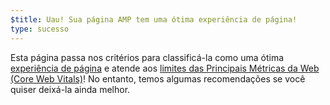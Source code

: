 ```yaml
---
$title: Uau! Sua página AMP tem uma ótima experiência de página!
type: sucesso
---
```


Esta página passa nos critérios para classificá-la como uma ótima [experiência de página](https://developers.google.com/search/docs/guides/page-experience?hl=pt_BR) e atende aos [limites das Principais Métricas da Web (Core Web Vitals)](http://web.dev/vitals)! No entanto, temos algumas recomendações se você quiser deixá-la ainda melhor.
